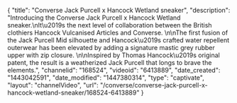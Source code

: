 {
    "title": "Converse Jack Purcell x Hancock Wetland sneaker",
    "description": "Introducing the Converse Jack Purcell x Hancock Wetland sneaker.\nIt\u2019s the next level of collaboration between the British clothiers Hancock Vulcanised Articles and Converse. \n\nThe first fusion of the Jack Purcell Mid silhouette and Hancock\u2019s crafted water repellent outerwear has been elevated by adding a signature mastic grey rubber upper with zip closure. \n\nInspired by Thomas Hancock\u2019s original patent, the result is a weatherized Jack Purcell that longs to brave the elements.",
    "channelid": "168524",
    "videoid": "6413889",
    "date_created": "1443042591",
    "date_modified": "1447380314",
    "type": "captivate",
    "layout": "channelVideo",
    "url": "\/converse\/converse-jack-purcell-x-hancock-wetland-sneaker\/168524-6413889"
}